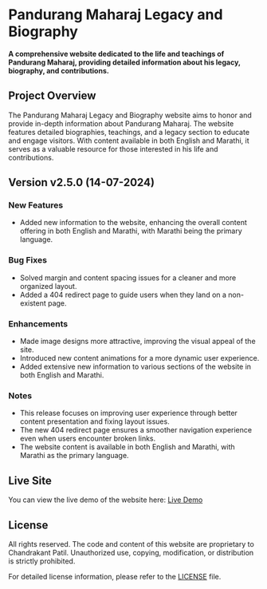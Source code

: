 # Pandurang Maharaj Legacy and Biography

**A comprehensive website dedicated to the life and teachings of Pandurang Maharaj, providing detailed information about his legacy, biography, and contributions.**

## Project Overview

The Pandurang Maharaj Legacy and Biography website aims to honor and provide in-depth information about Pandurang Maharaj. The website features detailed biographies, teachings, and a legacy section to educate and engage visitors. With content available in both English and Marathi, it serves as a valuable resource for those interested in his life and contributions.

## Version v2.5.0 (14-07-2024)

### New Features

- Added new information to the website, enhancing the overall content offering in both English and Marathi, with Marathi being the primary language.

### Bug Fixes

- Solved margin and content spacing issues for a cleaner and more organized layout.
- Added a 404 redirect page to guide users when they land on a non-existent page.

### Enhancements

- Made image designs more attractive, improving the visual appeal of the site.
- Introduced new content animations for a more dynamic user experience.
- Added extensive new information to various sections of the website in both English and Marathi.

### Notes

- This release focuses on improving user experience through better content presentation and fixing layout issues.
- The new 404 redirect page ensures a smoother navigation experience even when users encounter broken links.
- The website content is available in both English and Marathi, with Marathi as the primary language.

## Live Site 

You can view the live demo of the website here: [Live Demo](https://https://pandumaharaj.netlify.app/)

## License

All rights reserved. The code and content of this website are proprietary to Chandrakant Patil. Unauthorized use, copying, modification, or distribution is strictly prohibited.

For detailed license information, please refer to the [LICENSE](LICENSE) file.
